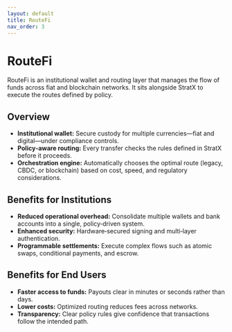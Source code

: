 ```yaml
---
layout: default
title: RouteFi
nav_order: 3
---
```


# RouteFi

RouteFi is an institutional wallet and routing layer that manages the flow of funds across fiat and blockchain networks. It sits alongside StratX to execute the routes defined by policy.

## Overview

- **Institutional wallet:** Secure custody for multiple currencies—fiat and digital—under compliance controls.
- **Policy‑aware routing:** Every transfer checks the rules defined in StratX before it proceeds.
- **Orchestration engine:** Automatically chooses the optimal route (legacy, CBDC, or blockchain) based on cost, speed, and regulatory considerations.

## Benefits for Institutions

- **Reduced operational overhead:** Consolidate multiple wallets and bank accounts into a single, policy‑driven system.
- **Enhanced security:** Hardware‑secured signing and multi‑layer authentication.
- **Programmable settlements:** Execute complex flows such as atomic swaps, conditional payments, and escrow.

## Benefits for End Users

- **Faster access to funds:** Payouts clear in minutes or seconds rather than days.
- **Lower costs:** Optimized routing reduces fees across networks.
- **Transparency:** Clear policy rules give confidence that transactions follow the intended path.
